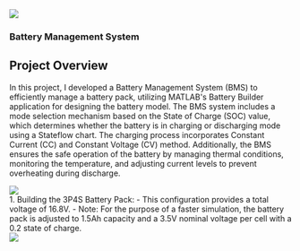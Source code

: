 <div style="center">
  <img src="https://github.com/user-attachments/assets/3e21a278-457e-4a73-bf3a-988599818f97"></img>
</div>

### Battery Management System

## Project Overview
In this project, I developed a Battery Management System (BMS) to efficiently manage a battery pack, utilizing MATLAB's Battery Builder application for designing the battery model. The BMS system includes a mode selection mechanism based on the State of Charge (SOC) value, which determines whether the battery is in charging or discharging mode using a Stateflow chart. The charging process incorporates Constant Current (CC) and Constant Voltage (CV) method. Additionally, the BMS ensures the safe operation of the battery by managing thermal conditions, monitoring the temperature, and adjusting current levels to prevent overheating during discharge.

<div style="center">
  <img src="https://github.com/user-attachments/assets/f5602a6f-1c2a-41d7-886b-896356cb9db2"></img>
</div>
1. Building the 3P4S Battery Pack:
- This configuration provides a total voltage of 16.8V.
- Note: For the purpose of a faster simulation, the battery pack is adjusted to 1.5Ah capacity and a 3.5V nominal voltage per cell with a 0.2 state of charge.

<div style="center">
  <img src="https://github.com/user-attachments/assets/0dd5c080-69eb-43f6-a487-dff4b362e27a"></img>
</div>

